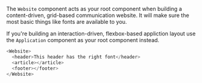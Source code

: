The `Website` component acts as your root component when  building a content-driven, grid-based communication website. It will make sure the most basic things like fonts are available to you.

If you're building an interaction-driven, flexbox-based appliction layout use the `Application` component as your root component instead.

```js
<Website>
  <header>This header has the right font</header>
  <article></article>
  <footer></footer>
</Website>

```
